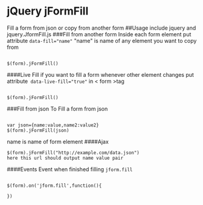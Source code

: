 # jQuery jFormFill
Fill a form from json or copy from another form
##Usage
include jquery and jquery.JformFill.js
###Fill from another form
Inside each form element put attribute <code>data-fill="name"</code>
"name" is name of any element you want to copy from

<pre><code>
$(form).jFormFill()
</code></pre>
####Live Fill
if you want to fill a form whenever other element changes
put attribute<code> data-live-fill="true"</code> in < form >tag
<pre><code>
$(form).jFormFill()
</code></pre>

###Fill from json
To Fill a form from json 
<pre><code>
var json={name:value,name2:value2}
$(form).jFormFill(json)
</code></pre>
name is name of form element
####Ajax
<pre><code>$(form).jFormFill("http://example.com/data.json")
here this url should output name value pair</code></pre>
####Events
Event when finished filling
<code>jform.fill</code>
<pre><code>
$(form).on('jform.fill',function(){
             
})
</code></pre>